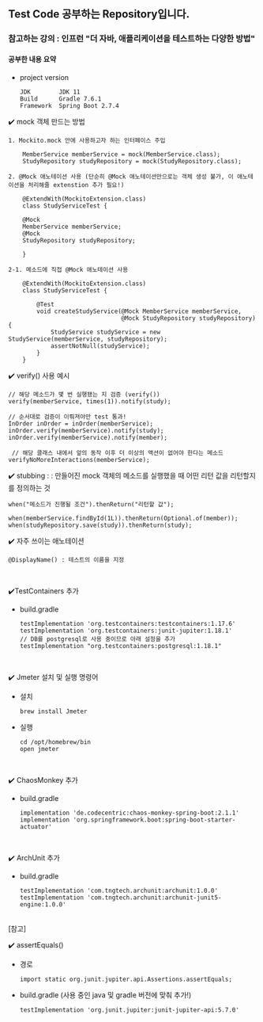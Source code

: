 ## Test Code 공부하는 Repository입니다.
### 참고하는 강의 : 인프런 "더 자바, 애플리케이션을 테스트하는 다양한 방법"

#### 공부한 내용 요약

- project version

      JDK        JDK 11
      Build      Gradle 7.6.1
      Framework  Spring Boot 2.7.4



✔️ mock 객체 만드는 방법

    1. Mockito.mock 안에 사용하고자 하는 인터페이스 주입

        MemberService memberService = mock(MemberService.class);
        StudyRepository studyRepository = mock(StudyRepository.class);

    2. @Mock 애노테이션 사용 (단순히 @Mock 애노테이션만으로는 객체 생성 불가, 이 애노테이션을 처리해줄 extenstion 추가 필요!)
        
        @ExtendWith(MockitoExtension.class)
        class StudyServiceTest {
        
        @Mock
        MemberService memberService;
        @Mock
        StudyRepository studyRepository;

        }

    2-1. 메소드에 직접 @Mock 애노테이션 사용
       
        @ExtendWith(MockitoExtension.class)
        class StudyServiceTest {

            @Test
            void createStudyService(@Mock MemberService memberService,
                                    @Mock StudyRepository studyRepository) {
                StudyService studyService = new StudyService(memberService, studyRepository);
                assertNotNull(studyService);
            }
        }

✔️ verify() 사용 예시

    // 해당 메소드가 몇 번 실행됐는 지 검증 (verify())
    verify(memberService, times(1)).notify(study);

    // 순서대로 검증이 이뤄져야만 test 통과!
    InOrder inOrder = inOrder(memberService);
    inOrder.verify(memberService).notify(study);
    inOrder.verify(memberService).notify(member);

     // 해당 클래스 내에서 앞의 동작 이후 더 이상의 액션이 없어야 한다는 메소드
    verifyNoMoreInteractions(memberService);

✔️ stubbing
: : 만들어진 mock 객체의 메소드를 실행했을 때 어떤 리턴 값을 리턴할지를 정의하는 것

    when("메소드가 진행될 조건").thenReturn("리턴할 값");

    when(memberService.findById(1L)).thenReturn(Optional.of(member));
    when(studyRepository.save(study)).thenReturn(study);

✔️ 자주 쓰이는 애노테이션

    @DisplayName() : 테스트의 이름을 지정

<br>

✔️TestContainers 추가

- build.gradle

      testImplementation 'org.testcontainers:testcontainers:1.17.6'
      testImplementation 'org.testcontainers:junit-jupiter:1.18.1'
      // DB를 postgresql로 사용 중이므로 아래 설정을 추가
      testImplementation "org.testcontainers:postgresql:1.18.1"

<br>

✔️ Jmeter 설치 및 실행 명령어

- 설치

      brew install Jmeter

- 실행

      cd /opt/homebrew/bin
      open jmeter


<br>

✔️ ChaosMonkey 추가

- build.gradle

      implementation 'de.codecentric:chaos-monkey-spring-boot:2.1.1'
      implementation 'org.springframework.boot:spring-boot-starter-actuator'

<br>

✔️ ArchUnit 추가

- build.gradle

      testImplementation 'com.tngtech.archunit:archunit:1.0.0'
      testImplementation 'com.tngtech.archunit:archunit-junit5-engine:1.0.0'

<br>
[참고]

✔️ assertEquals()


- 경로

      import static org.junit.jupiter.api.Assertions.assertEquals;

- build.gradle (사용 중인 java 및 gradle 버전에 맞춰 추가!)

      testImplementation 'org.junit.jupiter:junit-jupiter-api:5.7.0'

<br>